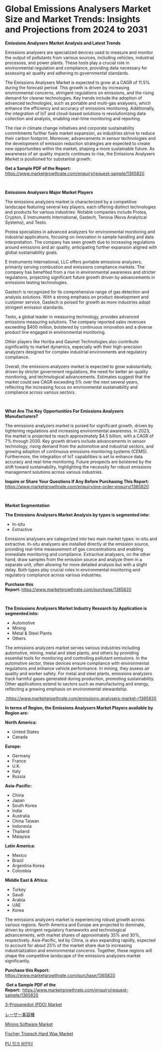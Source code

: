 <p><h1>Global Emissions Analysers Market Size and Market Trends: Insights and Projections from 2024 to 2031</h1></p><p><strong>Emissions Analysers Market Analysis and Latest Trends</strong></p>
<p><p>Emissions analysers are specialized devices used to measure and monitor the output of pollutants from various sources, including vehicles, industrial processes, and power plants. These tools play a crucial role in environmental regulation and compliance, providing data necessary for assessing air quality and adhering to governmental standards.</p><p>The Emissions Analysers Market is expected to grow at a CAGR of 11.5% during the forecast period. This growth is driven by increasing environmental concerns, stringent regulations on emissions, and the rising demand for cleaner technologies. Key trends include the adoption of advanced technologies, such as portable and multi-gas analysers, which enhance the efficiency and accuracy of emissions monitoring. Additionally, the integration of IoT and cloud-based solutions is revolutionizing data collection and analysis, enabling real-time monitoring and reporting.</p><p>The rise in climate change initiatives and corporate sustainability commitments further fuels market expansion, as industries strive to reduce their carbon footprint. Moreover, advancements in sensor technologies and the development of emission reduction strategies are expected to create new opportunities within the market, shaping a more sustainable future. As awareness of air quality impacts continues to rise, the Emissions Analysers Market is positioned for substantial growth.</p></p>
<p><strong>Get a Sample PDF of the Report:&nbsp;</strong> <a href="https://www.marketgrowthrate.com/enquiry/request-sample/1365820">https://www.marketgrowthrate.com/enquiry/request-sample/1365820</a></p>
<p>&nbsp;</p>
<p><strong>Emissions Analysers Major Market Players</strong></p>
<p><p>The emissions analyzers market is characterized by a competitive landscape featuring several key players, each offering distinct technologies and products for various industries. Notable companies include Protea, Crypton, E Instruments International, Gastech, Tenova (Nova Analytical Systems), and Testo.</p><p>Protea specializes in advanced analyzers for environmental monitoring and industrial applications, focusing on innovation in sample handling and data interpretation. The company has seen growth due to increasing regulations around emissions and air quality, anticipating further expansion aligned with global sustainability goals.</p><p>E Instruments International, LLC offers portable emissions analyzers, primarily serving combustion and emissions compliance markets. The company has benefited from a rise in environmental awareness and stricter regulations, projecting significant future growth driven by advancements in emissions testing technologies.</p><p>Gastech is recognized for its comprehensive range of gas detection and analysis solutions. With a strong emphasis on product development and customer service, Gastech is poised for growth as more industries adopt stringent emission standards.</p><p>Testo, a global leader in measuring technology, provides advanced emissions measuring solutions. The company reported sales revenues exceeding $400 million, bolstered by continuous innovation and a diverse product line engaged in environmental monitoring.</p><p>Other players like Horiba and Gasmet Technologies also contribute significantly to market dynamics, especially with their high-precision analyzers designed for complex industrial environments and regulatory compliance.</p><p>Overall, the emissions analyzers market is expected to grow substantially, driven by stricter government regulations, the need for better air quality monitoring, and technological advancements. Estimates suggest that the market could see CAGR exceeding 5% over the next several years, reflecting the increasing focus on environmental sustainability and compliance across various sectors.</p></p>
<p>&nbsp;</p>
<p><strong>What Are The Key Opportunities For Emissions Analysers Manufacturers?</strong></p>
<p><p>The emissions analyzers market is poised for significant growth, driven by tightening regulations and increasing environmental awareness. In 2023, the market is projected to reach approximately $4.5 billion, with a CAGR of 7% through 2030. Key growth drivers include advancements in sensor technology, rising demand from the automotive and industrial sectors, and growing adoption of continuous emissions monitoring systems (CEMS). Furthermore, the integration of IoT capabilities is set to enhance data accuracy and real-time monitoring. Future prospects are bolstered by the shift toward sustainability, highlighting the necessity for robust emissions management solutions across various industries.</p></p>
<p><strong>Inquire or Share Your Questions If Any Before Purchasing This Report:</strong> <a href="https://www.marketgrowthrate.com/enquiry/pre-order-enquiry/1365820">https://www.marketgrowthrate.com/enquiry/pre-order-enquiry/1365820</a></p>
<p>&nbsp;</p>
<p><strong>Market Segmentation</strong></p>
<p><strong>The Emissions Analysers Market Analysis by types is segmented into:</strong></p>
<p><ul><li>In-situ</li><li>Extractive</li></ul></p>
<p><p>Emissions analysers are categorized into two main market types: in-situ and extractive. In-situ analysers are installed directly at the emission source, providing real-time measurement of gas concentrations and enabling immediate monitoring and compliance. Extractive analysers, on the other hand, draw samples from the emission source and analyze them in a separate unit, often allowing for more detailed analysis but with a slight delay. Both types play crucial roles in environmental monitoring and regulatory compliance across various industries.</p></p>
<p><strong>Purchase this Report:&nbsp;</strong><a href="https://www.marketgrowthrate.com/purchase/1365820">https://www.marketgrowthrate.com/purchase/1365820</a></p>
<p>&nbsp;</p>
<p><strong>The Emissions Analysers Market Industry Research by Application is segmented into:</strong></p>
<p><ul><li>Automotive</li><li>Mining</li><li>Metal & Steel Plants</li><li>Others</li></ul></p>
<p><p>The emissions analyzers market serves various industries including automotive, mining, metal and steel plants, and others by providing essential tools for monitoring and controlling pollutant emissions. In the automotive sector, these devices ensure compliance with environmental regulations and enhance vehicle performance. In mining, they assess air quality and worker safety. For metal and steel plants, emissions analyzers track harmful gases generated during production, promoting sustainability. Other applications extend to sectors such as manufacturing and energy, reflecting a growing emphasis on environmental stewardship.</p></p>
<p><a href="https://www.marketgrowthrate.com/emissions-analysers-market-r1365820">&nbsp;https://www.marketgrowthrate.com/emissions-analysers-market-r1365820</a></p>
<p><strong>In terms of Region, the Emissions Analysers Market Players available by Region are:</strong></p>
<p>
    <p> <strong> North America: </strong>
        <ul>
            <li>United States</li>
            <li>Canada</li>
        </ul>
        </p> 
    <p> <strong> Europe: </strong>
        <ul>
            <li>Germany</li>
            <li>France</li>
            <li>U.K.</li>
            <li>Italy</li>
            <li>Russia</li>
        </ul>
        </p> 
    <p> <strong> Asia-Pacific: </strong>
        <ul>
            <li>China</li>
            <li>Japan</li>
            <li>South Korea</li>
            <li>India</li>
            <li>Australia</li>
            <li>China Taiwan</li>
            <li>Indonesia</li>
            <li>Thailand</li>
            <li>Malaysia</li>
        </ul>
        </p> 
    <p> <strong> Latin America: </strong>
        <ul>
            <li>Mexico</li>
            <li>Brazil</li>
            <li>Argentina Korea</li>
            <li>Colombia</li>
        </ul>
        </p> 
    <p> <strong> Middle East & Africa: </strong>
        <ul>
            <li>Turkey</li>
            <li>Saudi</li>
            <li>Arabia</li>
            <li>UAE</li>
            <li>Korea</li>
        </ul>
    </p>
    </p>
<p><p>The emissions analyzers market is experiencing robust growth across various regions. North America and Europe are projected to dominate, driven by stringent regulatory frameworks and technological advancements, with market shares of approximately 35% and 30%, respectively. Asia-Pacific, led by China, is also expanding rapidly, expected to account for about 25% of the market share due to increasing industrialization and environmental concerns. Together, these regions will shape the competitive landscape of the emissions analyzers market significantly.</p></p>
<p><strong>Purchase this Report: </strong><a href="https://www.marketgrowthrate.com/purchase/1365820">https://www.marketgrowthrate.com/purchase/1365820</a></p>
<p>&nbsp;<strong>Get a Sample PDF of the Report:&nbsp;&nbsp;</strong><a href="https://www.marketgrowthrate.com/enquiry/request-sample/1365820">https://www.marketgrowthrate.com/enquiry/request-sample/1365820</a></p>
<p><strong></strong></p>
<p><p><a href="https://issuu.com/reportprime-2/docs/3-propanediol-pdo-market-size-2030._38a4d779c690cc">3-Propanediol (PDO) Market</a></p><p><a href="https://medium.com/@roseperez232/%E3%82%B0%E3%83%AD%E3%83%BC%E3%83%90%E3%83%AB%E3%83%AC%E3%83%BC%E3%82%B6%E3%83%BC%E3%83%93%E3%83%A5%E3%83%BC%E3%83%86%E3%82%A3%E3%83%BC%E3%83%9E%E3%82%B7%E3%83%B3%E5%B8%82%E5%A0%B4%E3%82%BB%E3%82%AF%E3%82%BF%E3%83%BC-%E3%82%BF%E3%82%A4%E3%83%97-%E7%94%A8%E9%80%94-%E5%B8%82%E5%A0%B4%E3%83%97%E3%83%AC%E3%82%A4%E3%83%A4%E3%83%BC%E6%88%A6%E7%95%A5-%E5%9C%B0%E5%9F%9F%E3%81%AE%E6%88%90%E9%95%B7%E3%82%A4%E3%83%B3%E3%82%B5%E3%82%A4%E3%83%88-%E3%81%8A%E3%82%88%E3%81%B3%E5%B0%86%E6%9D%A5%E3%81%AE%E4%BA%88%E6%B8%AC-2024-2031-30175e386a81?postPublishedType=repub">レーザー美容機</a></p><p><a href="https://www.linkedin.com/pulse/what-innovations-market-trends-shaping-mining-software-advanced-res-z1jye">Mining Software Market</a></p><p><a href="https://medium.com/@gusbarrows/comprehensive-analysis-of-the-global-fischer-tropsch-hard-wax-market-growth-trends-market-cece9c3743da?postPublishedType=repub">Fischer Tropsch Hard Wax Market</a></p><p><a href="https://medium.com/@andrewbates1961/2024%EB%85%84%EB%B6%80%ED%84%B0-2031%EB%85%84%EA%B9%8C%EC%A7%80-pu-%EC%9E%89%ED%81%AC-%EB%B0%94%EC%9D%B8%EB%8D%94-%EC%8B%9C%EC%9E%A5-%EC%A0%90%EC%9C%A0%EC%9C%A8-%EB%B0%8F-%EA%B2%BD%EC%9F%81-%ED%99%98%EA%B2%BD%EC%97%90-%EB%8C%80%ED%95%9C-%ED%86%B5%EC%B0%B0%EB%A0%A5-2e31257eba96">PU 잉크 바인더</a></p></p>